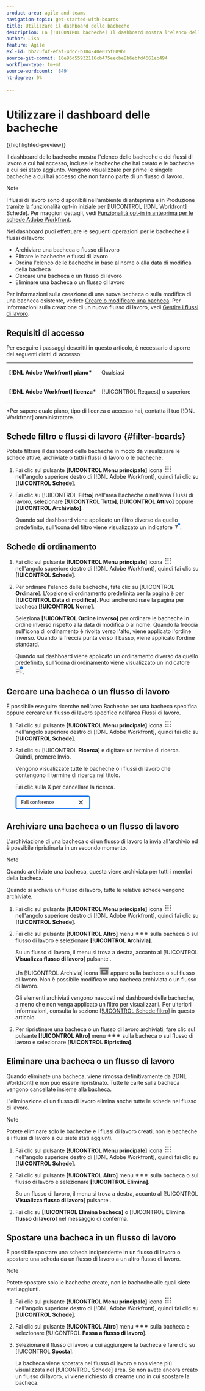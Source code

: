 ```yaml
---
product-area: agile-and-teams
navigation-topic: get-started-with-boards
title: Utilizzare il dashboard delle bacheche
description: La [!UICONTROL bacheche] Il dashboard mostra l'elenco delle bacheche a cui hai accesso, incluse le bacheche create e le bacheche a cui hai aggiunto.
author: Lisa
feature: Agile
exl-id: bb275f4f-efaf-4dcc-b184-40e015f089b6
source-git-commit: 16e96d55932116cb475eecbe8b6ebfd4661eb494
workflow-type: tm+mt
source-wordcount: '849'
ht-degree: 0%

---
```


# Utilizzare il dashboard delle bacheche

{{highlighted-preview}}

Il dashboard delle bacheche mostra l&#39;elenco delle bacheche e dei flussi di lavoro a cui hai accesso, incluse le bacheche che hai creato e le bacheche a cui sei stato aggiunto. Vengono visualizzate per prime le singole bacheche a cui hai accesso che non fanno parte di un flusso di lavoro.

>[!NOTE]
>
>I flussi di lavoro sono disponibili nell’ambiente di anteprima e in Produzione tramite la funzionalità opt-in iniziale per [!UICONTROL [!DNL Workfront] Schede]. Per maggiori dettagli, vedi [Funzionalità opt-in in anteprima per le schede Adobe Workfront](/help/quicksilver/agile/get-started-with-boards/boards-early-feature-opt-in.md).

Nel dashboard puoi effettuare le seguenti operazioni per le bacheche e i flussi di lavoro:

* Archiviare una bacheca <span class="preview">o flusso di lavoro</span>
* Filtrare le bacheche <span class="preview">e flussi di lavoro</span>
* Ordina l&#39;elenco delle bacheche in base al nome o alla data di modifica della bacheca
* Cercare una bacheca o un flusso di lavoro
* Eliminare una bacheca o un flusso di lavoro

Per informazioni sulla creazione di una nuova bacheca o sulla modifica di una bacheca esistente, vedete [Creare o modificare una bacheca](../../agile/get-started-with-boards/create-edit-board.md). Per informazioni sulla creazione di un nuovo flusso di lavoro, vedi [Gestire i flussi di lavoro](/help/quicksilver/agile/use-boards-agile-planning-tools/manage-collections.md).

## Requisiti di accesso

Per eseguire i passaggi descritti in questo articolo, è necessario disporre dei seguenti diritti di accesso:

<table style="table-layout:auto"> 
 <col> 
 <col> 
 <tbody> 
  <tr> 
   <td role="rowheader"><strong>[!DNL Adobe Workfront] piano*</strong></td> 
   <td> <p>Qualsiasi</p> </td> 
  </tr> 
  <tr> 
   <td role="rowheader"><strong>[!DNL Adobe Workfront] licenza*</strong></td> 
   <td> <p>[!UICONTROL Request] o superiore</p> </td> 
  </tr> 
 </tbody> 
</table>

&#42;Per sapere quale piano, tipo di licenza o accesso hai, contatta il tuo [!DNL Workfront] amministratore.

## Schede filtro <span class="preview">e flussi di lavoro</span> {#filter-boards}

Potete filtrare il dashboard delle bacheche in modo da visualizzare le schede attive, archiviate o tutti i flussi di lavoro o le bacheche.

1. Fai clic sul pulsante **[!UICONTROL Menu principale]** icona ![](assets/main-menu-icon.png) nell&#39;angolo superiore destro di [!DNL Adobe Workfront], quindi fai clic su **[!UICONTROL Schede]**.
1. Fai clic su [!UICONTROL **Filtro**] nell&#39;area Bacheche o nell&#39;area Flussi di lavoro, selezionare **[!UICONTROL Tutto]**, **[!UICONTROL Attivo]** oppure **[!UICONTROL Archiviato]**.

   Quando sul dashboard viene applicato un filtro diverso da quello predefinito, sull&#39;icona del filtro viene visualizzato un indicatore ![Filtro applicato al dashboard](assets/boards-filterapplied-30x30.png).

## Schede di ordinamento

1. Fai clic sul pulsante **[!UICONTROL Menu principale]** icona ![](assets/main-menu-icon.png) nell&#39;angolo superiore destro di [!DNL Adobe Workfront], quindi fai clic su **[!UICONTROL Schede]**.
1. Per ordinare l&#39;elenco delle bacheche, fate clic su [!UICONTROL **Ordinare**]. L’opzione di ordinamento predefinita per la pagina è per **[!UICONTROL Data di modifica]**. Puoi anche ordinare la pagina per bacheca **[!UICONTROL Nome]**.

   Seleziona **[!UICONTROL Ordine inverso]** per ordinare le bacheche in ordine inverso rispetto alla data di modifica o al nome. Quando la freccia sull&#39;icona di ordinamento è rivolta verso l&#39;alto, viene applicato l&#39;ordine inverso. Quando la freccia punta verso il basso, viene applicato l’ordine standard.

   Quando sul dashboard viene applicato un ordinamento diverso da quello predefinito, sull&#39;icona di ordinamento viene visualizzato un indicatore ![Ordinamento applicato](assets/sort-applied-boards.png).

## Cercare una bacheca o un flusso di lavoro

È possibile eseguire ricerche nell&#39;area Bacheche per una bacheca specifica oppure cercare un flusso di lavoro specifico nell&#39;area Flussi di lavoro.

1. Fai clic sul pulsante **[!UICONTROL Menu principale]** icona ![](assets/main-menu-icon.png) nell&#39;angolo superiore destro di [!DNL Adobe Workfront], quindi fai clic su **[!UICONTROL Schede]**.
1. Fai clic su [!UICONTROL **Ricerca**] e digitare un termine di ricerca. Quindi, premere Invio.

   Vengono visualizzate tutte le bacheche o i flussi di lavoro che contengono il termine di ricerca nel titolo.

   Fai clic sulla X per cancellare la ricerca.

   ![Cercare bacheche nel dashboard](assets/boards-searchbox.png)

## Archiviare una bacheca <span class="preview">o un flusso di lavoro</span>

L&#39;archiviazione di una bacheca o di un flusso di lavoro la invia all&#39;archivio ed è possibile ripristinarla in un secondo momento.

>[!NOTE]
>
>Quando archiviate una bacheca, questa viene archiviata per tutti i membri della bacheca.
>
>Quando si archivia un flusso di lavoro, tutte le relative schede vengono archiviate.

1. Fai clic sul pulsante **[!UICONTROL Menu principale]** icona ![](assets/main-menu-icon.png) nell&#39;angolo superiore destro di [!DNL Adobe Workfront], quindi fai clic su **[!UICONTROL Schede]**.
1. Fai clic sul pulsante **[!UICONTROL Altro]** menu ![Menu Altro](assets/more-icon-spectrum.png) sulla bacheca o sul flusso di lavoro e selezionare **[!UICONTROL Archivia]**.

   Su un flusso di lavoro, il menu si trova a destra, accanto al [!UICONTROL **Visualizza flusso di lavoro**] pulsante .

   Un [!UICONTROL Archivia] icona ![Archivia](assets/archive-icon-spectrum-25x20.png) appare sulla bacheca o sul flusso di lavoro. Non è possibile modificare una bacheca archiviata o un flusso di lavoro.

   Gli elementi archiviati vengono nascosti nel dashboard delle bacheche, a meno che non venga applicato un filtro per visualizzarli. Per ulteriori informazioni, consulta la sezione [[!UICONTROL Schede filtro]](#filter-boards) in questo articolo.

1. Per ripristinare una bacheca o un flusso di lavoro archiviati, fare clic sul pulsante **[!UICONTROL Altro]** menu ![Icona menu Altro](assets/more-icon-spectrum.png) sulla bacheca o sul flusso di lavoro e selezionare **[!UICONTROL Ripristina]**.

## Eliminare una bacheca o un flusso di lavoro

Quando eliminate una bacheca, viene rimossa definitivamente da [!DNL Workfront] e non può essere ripristinato. Tutte le carte sulla bacheca vengono cancellate insieme alla bacheca.

L&#39;eliminazione di un flusso di lavoro elimina anche tutte le schede nel flusso di lavoro.

>[!NOTE]
>
>Potete eliminare solo le bacheche e i flussi di lavoro creati, non le bacheche e i flussi di lavoro a cui siete stati aggiunti.

1. Fai clic sul pulsante **[!UICONTROL Menu principale]** icona ![](assets/main-menu-icon.png) nell&#39;angolo superiore destro di [!DNL Adobe Workfront], quindi fai clic su **[!UICONTROL Schede]**.
1. Fai clic sul pulsante **[!UICONTROL Altro]** menu ![[!UICONTROL Menu Altro]](assets/more-icon-spectrum.png) sulla bacheca o sul flusso di lavoro e selezionare **[!UICONTROL Elimina]**.

   Su un flusso di lavoro, il menu si trova a destra, accanto al [!UICONTROL **Visualizza flusso di lavoro**] pulsante .

1. Fai clic su **[!UICONTROL Elimina bacheca]** o [!UICONTROL **Elimina flusso di lavoro**] nel messaggio di conferma.

## Spostare una bacheca in un flusso di lavoro

È possibile spostare una scheda indipendente in un flusso di lavoro o spostare una scheda da un flusso di lavoro a un altro flusso di lavoro.

>[!NOTE]
>
>Potete spostare solo le bacheche create, non le bacheche alle quali siete stati aggiunti.

1. Fai clic sul pulsante **[!UICONTROL Menu principale]** icona ![](assets/main-menu-icon.png) nell&#39;angolo superiore destro di [!DNL Adobe Workfront], quindi fai clic su **[!UICONTROL Schede]**.
1. Fai clic sul pulsante **[!UICONTROL Altro]** menu ![[!UICONTROL Menu Altro]](assets/more-icon-spectrum.png) sulla bacheca e selezionare [!UICONTROL **Passa a flusso di lavoro**].
1. Selezionare il flusso di lavoro a cui aggiungere la bacheca e fare clic su [!UICONTROL **Sposta**].

   La bacheca viene spostata nel flusso di lavoro e non viene più visualizzata nel [!UICONTROL Schede] area.
Se non avete ancora creato un flusso di lavoro, vi viene richiesto di crearne uno in cui spostare la bacheca.
